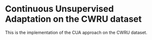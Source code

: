 # Continuous Unsupervised Adaptation on the CWRU dataset
This is the implementation of the CUA approach on the CWRU dataset.
